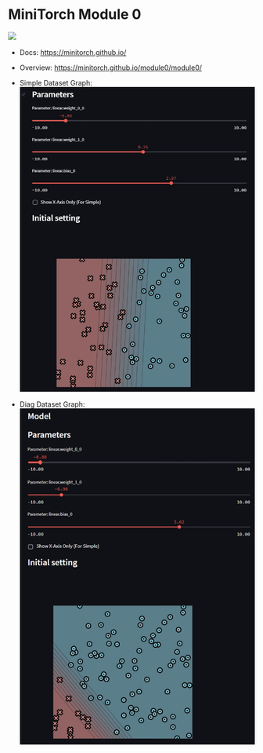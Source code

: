 # MiniTorch Module 0

<img src="https://minitorch.github.io/minitorch.svg" width="50%">

* Docs: https://minitorch.github.io/

* Overview: https://minitorch.github.io/module0/module0/

* Simple Dataset Graph:
![Simple datasets graph](./simple.png)

* Diag Dataset Graph:
![Diagram datasets graph](./diag.png)